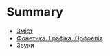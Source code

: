 # Summary

* [Зміст](README.md)
* [Фонетика. Графіка. Орфоепія](fonetika_grafka_orfoepya.md)
* Звуки

